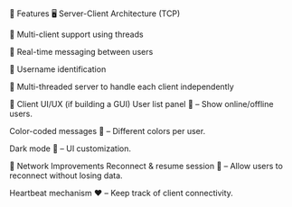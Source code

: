 🚀 Features
🖥 Server-Client Architecture (TCP)

👥 Multi-client support using threads

📩 Real-time messaging between users

🔐 Username identification

🧵 Multi-threaded server to handle each client independently

📱 Client UI/UX (if building a GUI)
User list panel 👤 – Show online/offline users.

Color-coded messages 🎨 – Different colors per user.

Dark mode 🌙 – UI customization.

📡 Network Improvements
Reconnect & resume session 🔄 – Allow users to reconnect without losing data.

Heartbeat mechanism ❤️ – Keep track of client connectivity.
